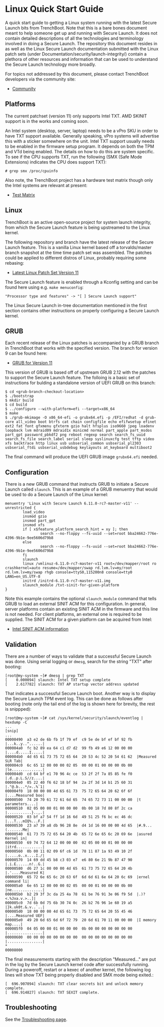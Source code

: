 # Linux Quick Start Guide

A quick start guide to getting a Linux system running with the latest Secure
Launch bits from TrenchBoot. Note that this is a bare bones document meant to help
someone get up and running with Secure Launch. It does not contain detailed
descriptions of all the technologies and terminology involved in doing a
Secure Launch. The repository this document resides in as well as the
Linux Secure Launch documentation submitted with the Linux patch sets
(under Documentation/security/launch-integrity/) contain a plethora of other
resources and information that can be used to understand the Secure Launch
technology more broadly.

For topics not addressed by this document, please contact TrenchBoot developers
via the community site:

 - [Community](https://trenchboot.org/community)

## Platforms

The current patchset (version 11) only supports Intel TXT. AMD SKINIT support
is in the works and coming soon.

An Intel system (desktop, server, laptop) needs to be a vPro SKU in order to
have TXT support available. Generally speaking, vPro systems will advertise this
with a sticker somewhere on the unit. Intel TXT support usually needs to be
enabled in the firmware setup program. It depends on both the TPM and VTd being
enabled. The details on how to do this are system specific. To see if the CPU
supports TXT, run the following (SMX (Safe Mode Extensions) indicates the CPU
does support TXT):

`# grep smx /proc/cpuinfo`

Also note, the TrenchBoot project has a hardware test matrix though only the
Intel systems are relevant at present:

 - [Test Matrix](https://trenchboot.org/documentation/test_matrix/)

## Linux

TrenchBoot is an active open-source project for system launch integrity, from
which the Secure Launch feature is being upstreamed to the Linux kernel.

The following repository and branch have the latest release of the Secure
Launch feature. This is a vanilla Linux kernel based off a torvalds/master branch
snapshot at the time time patch set was assembled. The patches could be
applied to different distros of Linux, probably requiring some rebasing:

 - [Latest Linux Patch Set Version 11](https://github.com/TrenchBoot/linux/tree/linux-sl-master-9-12-24-v11)

The Secure Launch feature is enabled through a Kconfig setting and can
be found here using e.g. `make menuconfig`:

`"Processor type and features" -> "[ ] Secure Launch support"`

The Linux Secure Launch in-tree documentation mentioned in the first section
contains other instructions on properly configuring a Secure Launch kernel.

## GRUB

Each recent release of the Linux patches is accompanied by a GRUB branch
in TrenchBoot that works with the specified version. The branch for version
9 can be found here:

 - [GRUB for Version 11](https://github.com/TrenchBoot/grub/tree/grub-sl-2.12-v11)

This version of GRUB is based off of upstream GRUB 2.12 with the patches to
support the Secure Launch feature. The folloing is a basic set of instructions
for bulding a standalone version of UEFI GRUB on this branch:

```
$ cd <grub-branch-checkout-location>
$ ./bootstrap
$ mkdir build
$ cd build
$ ../configure --with-platform=efi --target=x86_64
$ make
$ ./grub-mkimage -O x86_64-efi -o grubx64.efi -p /EFI/redhat -d grub-core all_video boot btrfs cat chain configfile echo efifwsetup efinet ext2 fat font gfxmenu gfxterm gzio halt hfsplus iso9660 jpeg loadenv loopback lvm mdraid09 mdraid1x minicmd normal part_apple part_msdos part_gpt password_pbkdf2 png reboot regexp search search_fs_uuid search_fs_file search_label serial sleep syslinuxcfg test tftp video xfs backtrace http linux usb usbserial_common usbserial_pl2303 usbserial_ftdi usbserial_usbdebug keylayouts at_keyboard multiboot2
```

The final command will produce the UEFI GRUB image `grubx64.efi` needed.

## Configuration

There is a new GRUB command that instructs GRUB to initiate a Secure Launch called
`slaunch`. This is an example of a GRUB menuentry that would be used to do a Secure
Launch of the Linux kernel:

```
menuentry 'Linux with Secure Launch 6.11.0-rc7-master-v11' --unrestricted {
        load_video
        insmod gzio
        insmod part_gpt
        insmod xfs
        if [ x$feature_platform_search_hint = xy ]; then
                search --no-floppy --fs-uuid --set=root bba24662-776e-4396-9b1e-9ee5606d79b8
        else
                search --no-floppy --fs-uuid --set=root bba24662-776e-4396-9b1e-9ee5606d79b8
        fi
        slaunch
        linux /vmlinuz-6.11.0-rc7-master-v11 root=/dev/mapper/root ro crashkernel=auto resume=/dev/mapper/swap rd.lvm.lv=my/root rd.lvm.lv=my/swap rhgb console=ttyS0,115200n8 console=tty0 LANG=en_US.UTF-8
        initrd /initrd-6.11.0-rc7-master-v11.img
        slaunch_module /txt-sinit-for-given-platform
}
```

Note this example contains the optional `slaunch_module` command that tells GRUB to load an
external SINIT ACM for this configuration. In general, server platforms contain an existing
SINIT ACM in the firmware and this line is not needed. For client platforms, an external one
is required to be supplied. The SINIT ACM for a given platform can be acquired from Intel:

 - [Intel SINIT ACM information](https://www.intel.com/content/www/us/en/developer/articles/tool/intel-trusted-execution-technology.html)

## Validation

There are a number of ways to validate that a successful Secure Launch was done. Using serial
logging or `dmesg`, search for the string "TXT" after booting:

```
[root@my-system ~]# dmesg | grep TXT
[    0.000094] slaunch: Intel TXT setup complete
[    2.617782] slaunch: TXT AP startup vector address updated
```

That indicates a successful Secure Launch boot. Another way is to display the Secure Launch
TPM event log. This can be done as follows after booting (note only the tail end of the log
is shown here for brevity, the rest is snippped):

```
[root@my-system ~]# cat /sys/kernel/security/slaunch/eventlog | hexdump -C
...
[snip]
...
00000490  a3 e2 de 6b fb 1f 79 ef  c9 5e de bf ef bf 92 fb  |...k..y..^......|
000004a0  fc b2 89 ea 64 c1 d7 d2  99 fb 49 e6 12 00 00 00  |....d.....I.....|
000004b0  4d 65 61 73 75 72 65 64  20 53 4c 52 20 54 61 62  |Measured SLR Tab|
000004c0  6c 65 12 00 00 00 02 05  00 00 01 00 00 00 0b 00  |le..............|
000004d0  cd 64 bf e1 70 96 4c ce  53 2f 2f 7a 85 85 fe f0  |.d..p.L.S//z....|
000004e0  05 22 40 f6 62 18 bf 94  2a 2f 3d 14 b1 25 60 31  |."@.b...*/=..%`1|
000004f0  18 00 00 00 4d 65 61 73  75 72 65 64 20 62 6f 6f  |....Measured boo|
00000500  74 20 70 61 72 61 6d 65  74 65 72 73 11 00 00 00  |t parameters....|
00000510  02 05 00 00 01 00 00 00  0b 00 18 7d 80 8f 2c ca  |...........}..,.|
00000520  03 bf a7 54 ff 1d 16 6d  49 51 25 f6 bc ec 46 dc  |...T...mIQ%...F.|
00000530  23 a7 39 a8 db 96 28 8e  d4 1d 16 00 00 00 4d 65  |#.9...(.......Me|
00000540  61 73 75 72 65 64 20 4b  65 72 6e 65 6c 20 69 6e  |asured Kernel in|
00000550  69 74 72 64 12 00 00 00  02 05 00 00 01 00 00 00  |itrd............|
00000560  0b 00 11 02 09 6f c6 1d  78 11 87 1a 93 49 10 2f  |.....o..x....I./|
00000570  14 69 dd 45 b8 c3 03 e7  e6 80 6e 21 9b 87 47 90  |.i.E......n!..G.|
00000580  d6 27 1c 00 00 00 4d 65  61 73 75 72 65 64 20 4b  |.'....Measured K|
00000590  65 72 6e 65 6c 20 63 6f  6d 6d 61 6e 64 20 6c 69  |ernel command li|
000005a0  6e 65 12 00 00 00 02 05  00 00 01 00 00 00 0b 00  |ne..............|
000005b0  b2 29 3f 3c da 25 4a 78  61 be 76 91 3e 06 f9 5d  |.)?<.%Jxa.v.>..]|
000005c0  7d 6b 0d 75 6b 30 74 0c  26 b2 76 96 1e 60 19 a5  |}k.uk0t.&.v..`..|
000005d0  18 00 00 00 4d 65 61 73  75 72 65 64 20 55 45 46  |....Measured UEF|
000005e0  49 20 6d 65 6d 6f 72 79  20 6d 61 70 11 00 00 00  |I memory map....|
000005f0  04 05 00 00 01 00 00 00  0b 00 00 00 00 00 00 00  |................|
00000600  00 00 00 00 00 00 00 00  00 00 00 00 00 00 00 00  |................|
*
00008000
```
The final measurements starting with the description "Measured..." are put in the
log by the Secure Launch kernel code after successfully running. During a poweroff,
restart or a kexec of another kernel, the following log lines will show TXT being
properly disabled and SMX mode being exited.:

```
[  696.907094] slaunch: TXT clear secrets bit and unlock memory complete.
[  696.914827] slaunch: TXT SEXIT complete.
```

## Troubleshooting

See the [Troubleshooting page](troubleshooting.md).

